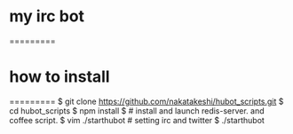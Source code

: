 # my irc bot
=========
# how to install
=========
    $ git clone https://github.com/nakatakeshi/hubot_scripts.git
    $ cd hubot_scripts
    $ npm install
    $ # install and launch redis-server. and coffee script.
    $ vim ./starthubot # setting irc and twitter
    $ ./starthubot
